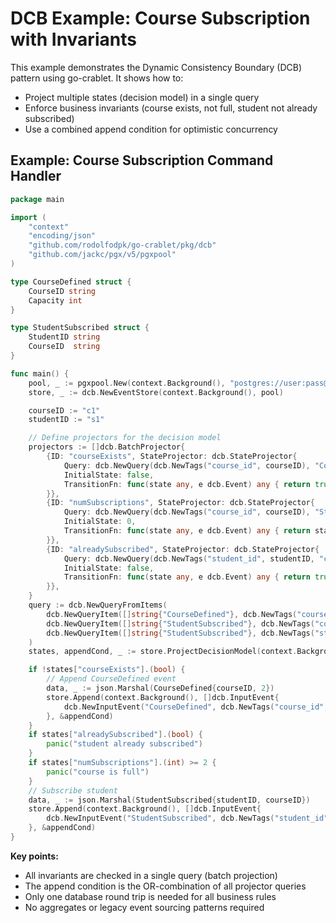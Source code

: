 # DCB Example: Course Subscription with Invariants

This example demonstrates the Dynamic Consistency Boundary (DCB) pattern using go-crablet. It shows how to:
- Project multiple states (decision model) in a single query
- Enforce business invariants (course exists, not full, student not already subscribed)
- Use a combined append condition for optimistic concurrency

## Example: Course Subscription Command Handler

```go
package main

import (
    "context"
    "encoding/json"
    "github.com/rodolfodpk/go-crablet/pkg/dcb"
    "github.com/jackc/pgx/v5/pgxpool"
)

type CourseDefined struct {
    CourseID string
    Capacity int
}

type StudentSubscribed struct {
    StudentID string
    CourseID  string
}

func main() {
    pool, _ := pgxpool.New(context.Background(), "postgres://user:pass@localhost/db")
    store, _ := dcb.NewEventStore(context.Background(), pool)

    courseID := "c1"
    studentID := "s1"

    // Define projectors for the decision model
    projectors := []dcb.BatchProjector{
        {ID: "courseExists", StateProjector: dcb.StateProjector{
            Query: dcb.NewQuery(dcb.NewTags("course_id", courseID), "CourseDefined"),
            InitialState: false,
            TransitionFn: func(state any, e dcb.Event) any { return true },
        }},
        {ID: "numSubscriptions", StateProjector: dcb.StateProjector{
            Query: dcb.NewQuery(dcb.NewTags("course_id", courseID), "StudentSubscribed"),
            InitialState: 0,
            TransitionFn: func(state any, e dcb.Event) any { return state.(int) + 1 },
        }},
        {ID: "alreadySubscribed", StateProjector: dcb.StateProjector{
            Query: dcb.NewQuery(dcb.NewTags("student_id", studentID, "course_id", courseID), "StudentSubscribed"),
            InitialState: false,
            TransitionFn: func(state any, e dcb.Event) any { return true },
        }},
    }
    query := dcb.NewQueryFromItems(
        dcb.NewQueryItem([]string{"CourseDefined"}, dcb.NewTags("course_id", courseID)),
        dcb.NewQueryItem([]string{"StudentSubscribed"}, dcb.NewTags("course_id", courseID)),
        dcb.NewQueryItem([]string{"StudentSubscribed"}, dcb.NewTags("student_id", studentID, "course_id", courseID)),
    )
    states, appendCond, _ := store.ProjectDecisionModel(context.Background(), query, nil, projectors)

    if !states["courseExists"].(bool) {
        // Append CourseDefined event
        data, _ := json.Marshal(CourseDefined{courseID, 2})
        store.Append(context.Background(), []dcb.InputEvent{
            dcb.NewInputEvent("CourseDefined", dcb.NewTags("course_id", courseID), data),
        }, &appendCond)
    }
    if states["alreadySubscribed"].(bool) {
        panic("student already subscribed")
    }
    if states["numSubscriptions"].(int) >= 2 {
        panic("course is full")
    }
    // Subscribe student
    data, _ := json.Marshal(StudentSubscribed{studentID, courseID})
    store.Append(context.Background(), []dcb.InputEvent{
        dcb.NewInputEvent("StudentSubscribed", dcb.NewTags("student_id", studentID, "course_id", courseID), data),
    }, &appendCond)
}
```

**Key points:**
- All invariants are checked in a single query (batch projection)
- The append condition is the OR-combination of all projector queries
- Only one database round trip is needed for all business rules
- No aggregates or legacy event sourcing patterns required 